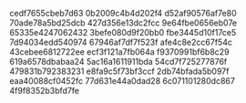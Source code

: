 cedf7655cbeb7d63
0b2009c4b4d202f4
d52af90576af7e80
70ade78a5bd25dcb
427d356e13dc2fcc
9e64fbe0656eb07e
65335e4247062432
3befe080d9f20bb0
fbe3445d10f17ce5
7d94034edd540974
67946af7df7f523f
afe4c8e2cc67f54c
43cebee6812722ee
ecf3f121a7fb064a
f9370991bf6b8c29
619a6578dbabaa24
5ac16a1611911bda
54cd7f725277876f
479831b792383231
e8fa9c5f73bf3ccf
2db74bfada5b097f
eaa40088cf0452fc
77d631e44a0dad28
6c071101280dc867
4f9f8352b3bfd7fe
